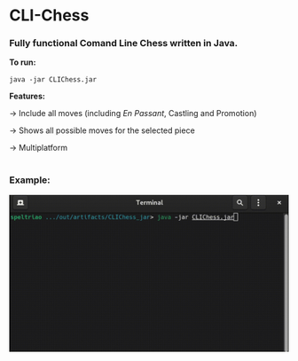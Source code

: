 # CLI-Chess
### Fully functional Comand Line Chess written in Java.


<p><b> To run: </b></p>

```
java -jar CLIChess.jar
```

<p><b> Features: </b></p>
<p> -> Include all moves (including <i>En Passant</i>, Castling and Promotion)</p>
<p> -> Shows all possible moves for the selected piece</p>
<p> -> Multiplatform<br></br></p>

### Example:
![](chess.gif)


